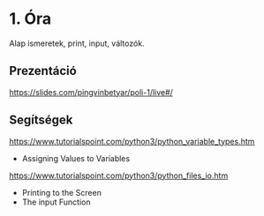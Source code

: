 # 1. Óra

Alap ismeretek, print, input, változók.

## Prezentáció
https://slides.com/pingvinbetyar/poli-1/live#/

## Segítségek
https://www.tutorialspoint.com/python3/python_variable_types.htm
- Assigning Values to Variables

https://www.tutorialspoint.com/python3/python_files_io.htm
- Printing to the Screen
- The input Function
